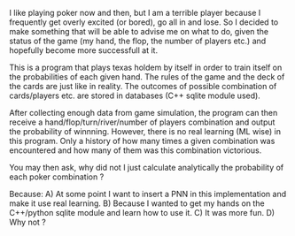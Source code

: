 I like playing poker now and then, but I am a terrible player because I frequently get overly excited (or bored), go all in and lose. So I decided to make something that will be able to advise me on what to do, given the status of the game (my hand, the flop, the number of players etc.) and hopefully become more successfull at it.

This is a program that plays texas holdem by itself in order to train itself on the probabilities of each given hand. The rules of the game and the deck of the cards are just like in reality. The outcomes of possible combination of cards/players etc. are stored in databases (C++ sqlite module used).

After collecting enough data from game simulation, the program can then receive a hand/flop/turn/river/number of players combination and output the probability of winnning. However, there is no real learning (ML wise) in this program. Only a history of how many times a given combination was encountered and how many of them was this combination victorious.

You may then ask, why did not I just calculate analytically the probability of each poker combination ?

Because:
A) At some point I want to insert a PNN in this implementation and make it use real learning.
B) Because I wanted to get my hands on the C++/python sqlite module and learn how to use it.
C) It was more fun.
D) Why not ?

